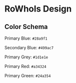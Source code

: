 # RoWhoIs Design

## Color Schema

Primary Blue: `#28a9f1`

Secondary Blue: `#499ac7`

Primary Grey: `#1d1e1e`

Primary Red: `#a34324`

Primary Green: `#24a354`
